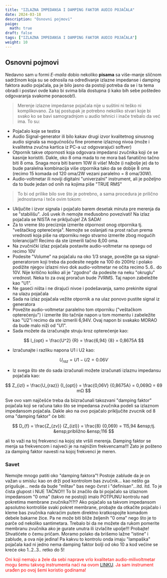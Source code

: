 ```yaml
---
title: "IZLAZNA IMPEDANSA I DAMPING FAKTOR AUDIO POJAČALA"
date: 2024-03-18
description: "Osnovni pojmovi"
paige:
  math: true
draft: false
tags: ["IZLAZNA IMPEDANSA I DAMPING FAKTOR AUDIO POJAČALA"]
weight: 10
---
```

## Osnovni pojmovi

Nedavno sam u formi *E-maila* dobio nekoliko **pisama** sa više-manje sličnom sadržinom koja su se odnosila na određivanje izlazne impedanse i damping faktora audio pojačala, pa je bilo jasno da postoji potreba da se i ta tema obradi i postavi ovde kako bi svima bila dostupna (i kako bih sebe poštedeo odgovaranja svakome ponaosob!).

> Merenje izlazne impedanse pojačala nije u suštini ni teško ni komplikovano. Za taj postupak je potrebno nekoliko stvari koje bi svako ko se bavi samogradnjom u audio tehnici i inače trebalo da već ima. To su:
- Pojačalo koje se testira
- Audio Signal-generator ili bilo kakav drugi izvor kvalitetnog sinusnog audio signala sa mogućnošću fine promene izlaznog nivoa (može i kvalitetna zvučna kartica iz PC-a uz odgovarajući softver)
- Otpornik takve otpornosti koja odgovara impedansi zvučnika koji će se kasnije koristiti. Dakle, oko 8 oma mada to ne mora baš fanatično tačno biti 8 oma. Snaga mora biti barem 10W ili više! Može (i najbolje je) da to bude paralelna kombinacija više otpornika tako da se dobije 8 oma (recimo 15 komada od 120 oma/2W vezani paralelno = 8 oma/30W).
- Audio-voltmetar ili noviji digitalni "univerzalni" instrument, ali je poželjno da to bude jedan od onih na kojima piše "TRUE RMS"

> To bi od prilike bilo sve što je potrebno, a sama procedura je prilično jednostavna i teče ovim tokom:
- Uključite i izvor signala i pojačalo barem desetak minuta pre merenja da se "stabilišu". Još uvek ih nemojte međusobno povezivati! Na izlaz pojačala se NISTA ne priključuje! ZA SADA!
- Za to vreme što preciznije izmerite otpornost onog otpornika tj. "veštačkog opterećenja". Nemojte se oslanjati na prost račun prema vrednosti koja piše na otporniku nego stvarno izmerite zbog mogućih tolerancija!!! Recimo da ste izmerili tačno 8,00 oma.
- Na zvučnički izlaz pojačala postavite audio-voltmetar na opsegu od recimo 10V
- Podesite "Volume" na pojačalu na oko 1/3 snage, povežite ga sa signal-generatorom koji treba da podesite negde na 100 do 200Hz i polako podižite njegov izlazni nivo dok audio-voltmetar ne očita recimo 5..6.. do 10V. Nije kritično koliko ali je "zgodno" da podesite na neku "okruglu" vrednost. Neka to za ovaj proračun bude 7VRMS. Taj napon zabeležite kao "U1".
- Ne gaseći ništa i ne dirajući nivoe i podešavanja, samo prekinite signal na ulazu pojačala
- Sada na izlaz pojačala vežite otpornik a na ulaz ponovo pustite signal iz generatora
- Povežite audio-voltmetar paralelno tom otporniku ("veštačkom opterećenju") i izmerite što tačnije napon u tom momentu i zabeležite kao "U2"i recimo da ste izmerili 6,94V. Ovaj napon bi svakako MORAO da bude malo niži od "U1".
- Sada možete da izračunajte struju kroz opterećenje kao:
  
$$
 I_{opt} = \frac{U^2} {R} = \frac{6,94} {8} = 0,8675A
$$

- Izračunajte i razliku napona U1 i U2 kao:

$$
 U_{raz} = U1 - U2 = 0.06V
$$

- Iz svega što ste do sada izračunali možete izračunati izlaznu impedansu pojačala kao:

$$
 Z_{izl} =  \frac{U_{raz}} {I_{opt}} = \frac{0,06V} {0,8675A} = 0,069Ω = 69 mΩ
$$

Sve ovo vam najčešće treba da biizračunali takozvani "damping faktor" pojačala koji se računa tako što se impedansa zvučnika podeli sa izlaznom impedansom pojačala. Dakle ako na ovo pojačalo priključite zvucnik od 8 oma "damping faktor" će biti:

$$
 D_{f} = \frac{Z_{zv}} {Z_{izl}} = \frac{8} {0,069} = 115,94 &ensp;tj. &ensp;približno &ensp;116
$$

ali to važi na toj frekvenci na kojoj ste vršili merenja. Damping faktor se menja sa frekvencom i najveći je na najnižim frekvencama!!! Zato je pošteno za damping faktor navesti na kojoj frekvenci je meren.

### Savet

Nemojte mnogo patiti oko "damping faktora"! Postoje zablude da je on važan u smislu: kao on drži pod kontrolom bas zvučnik... kao nešto ga prigušuje... neda da bude "mlitav" bas nego čvrst i "definisan"...itd. itd. To je čista glupost i NIJE TAČNO!!! To bi značilo da bi pojačalo sa izlaznom impedansom "0 oma" (takvo ne postoji) imalo POTPUNU kontrolu nad pokretima membrane zvučnika?!?!? Ako pojačalo sa takvom impedansom apsolutno kontroliše svaki pokret membrane, probajte da otkačite pojačalo i kleme bas zvučnika nakraćim putem direktno kratkospojite komadom debele bakarne žice. Pa ne može biti bliže željenih "0 oma" nego što je to parče od nekoliko santimetara. Trebalo bi da ne možete da rukom pomerite membranu zvučnika ako je gurate unutra ili izvlačite upolje!!! Probajte! Shvatićete o čemu pričam. Moramo polako da brišemo lažne "istine" i zablude, a ova nije jedina! Pa kakvu to kontrolu onda imaju "lampaška" pojačala kad ni jedno nema damping faktor bolji od oko 10 a kod većine se kreće oko 1..2..3.. retko do 5!

<p style="color: red;" class="text-center">Oni koji nemaju a žele da sebi naprave vrlo kvalitetan audio-milivoltmetar mogu šemu takvog instrumenta naći na ovom <a href="{{ .Site.BaseURL }}">LINKU</a>. Ja sam instrument urađen po ovoj šemi koristio godinama!</p>
